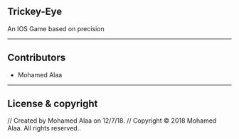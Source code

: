 ## Trickey-Eye
An IOS Game based on precision

---

## Contributors

- Mohamed Alaa

---

## License & copyright
//  Created by Mohamed Alaa on 12/7/18.
//  Copyright © 2018 Mohamed Alaa. All rights reserved..
